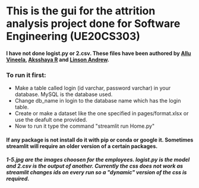 # This is the gui for the attrition analysis project done for Software Engineering (UE20CS303)

#### I have not done logist.py or 2.csv. These files have been authored by [Allu Vineela](https://github.com/alluvineela), [Aksshaya R](https://github.com/AksshayaR) and [Linson Andrew](https://github.com/linsonandrew).

### To run it first:
* Make a table called login (id varchar, password varchar) in your database. MySQL is the database used.
* Change db_name in login to the database name which has the login table.
* Create or make a dataset like the one specified in pages/format.xlsx or use the deafult one provided.
* Now to run it type the command "streamlit run Home.py"

#### If any package is not install do it with pip or conda or google it. Sometimes streamlit will require an older version of a certain packages.
##### 1-5.jpg are the images choosen for the employees. logist.py is the model and 2.csv is the output of another. Currently the css does not work as streamlit changes ids on every run so a "dynamic" version of the css is required.
